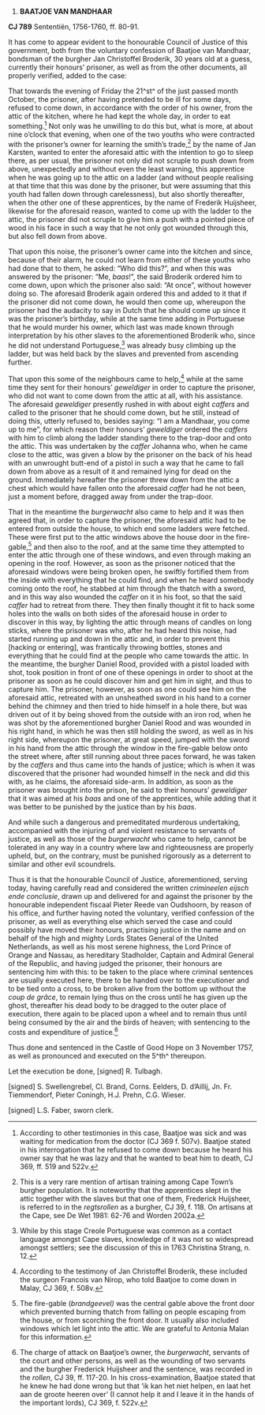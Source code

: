 1.  **BAATJOE VAN MANDHAAR**

**CJ 789** Sententiën, 1756-1760, ff. 80-91.

It has come to appear evident to the honourable Council of Justice of
this government, both from the voluntary confession of Baatjoe van
Mandhaar, bondsman of the burgher Jan Christoffel Broderik, 30 years old
at a guess, currently their honours’ prisoner, as well as from the other
documents, all properly verified, added to the case:

That towards the evening of Friday the 21^st^ of the just passed month
October, the prisoner, after having pretended to be ill for some days,
refused to come down, in accordance with the order of his owner, from
the attic of the kitchen, where he had kept the whole day, in order to
eat something.[^1] Not only was he unwilling to do this but, what is
more, at about nine o’clock that evening, when one of the two youths who
were contracted with the prisoner’s owner for learning the smith’s
trade,[^2] by the name of Jan Karsten, wanted to enter the aforesaid
attic with the intention to go to sleep there, as per usual, the
prisoner not only did not scruple to push down from above, unexpectedly
and without even the least warning, this apprentice when he was going up
to the attic on a ladder (and without people realising at that time that
this was done by the prisoner, but were assuming that this youth had
fallen down through carelessness), but also shortly thereafter, when the
other one of these apprentices, by the name of Frederik Huijsheer,
likewise for the aforesaid reason, wanted to come up with the ladder to
the attic, the prisoner did not scruple to give him a push with a
pointed piece of wood in his face in such a way that he not only got
wounded through this, but also fell down from above.

That upon this noise, the prisoner’s owner came into the kitchen and
since, because of their alarm, he could not learn from either of these
youths who had done that to them, he asked: “Who did this?”, and when
this was answered by the prisoner: “Me, *baas*!”, the said Broderik
ordered him to come down, upon which the prisoner also said: “At once”,
without however doing so. The aforesaid Broderik again ordered this and
added to it that if the prisoner did not come down, he would then come
up, whereupon the prisoner had the audacity to say in Dutch that he
should come up since it was the prisoner’s birthday, while at the same
time adding in Portuguese that he would murder his owner, which last was
made known through interpretation by his other slaves to the
aforementioned Broderik who, since he did not understand Portuguese,[^3]
was already busy climbing up the ladder, but was held back by the slaves
and prevented from ascending further.

That upon this some of the neighbours came to help,[^4] while at the
same time they sent for their honours’ *geweldiger* in order to capture
the prisoner, who did not want to come down from the attic at all, with
his assistance. The aforesaid *geweldiger* presently rushed in with
about eight *caffers* and called to the prisoner that he should come
down, but he still, instead of doing this, utterly refused to, besides
saying: “I am a Mandhaar, you come up to me”, for which reason their
honours’ *geweldiger* ordered the *caffers* with him to climb along the
ladder standing there to the trap-door and onto the attic. This was
undertaken by the *caffer* Johanna who, when he came close to the attic,
was given a blow by the prisoner on the back of his head with an
unwrought butt-end of a pistol in such a way that he came to fall down
from above as a result of it and remained lying for dead on the ground.
Immediately hereafter the prisoner threw down from the attic a chest
which would have fallen onto the aforesaid *caffer* had he not been,
just a moment before, dragged away from under the trap-door.

That in the meantime the *burgerwacht* also came to help and it was then
agreed that, in order to capture the prisoner, the aforesaid attic had
to be entered from outside the house, to which end some ladders were
fetched. These were first put to the attic windows above the house door
in the fire-gable,[^5] and then also to the roof, and at the same time
they attempted to enter the attic through one of these windows, and even
through making an opening in the roof. However, as soon as the prisoner
noticed that the aforesaid windows were being broken open, he swiftly
fortified them from the inside with everything that he could find, and
when he heard somebody coming onto the roof, he stabbed at him through
the thatch with a sword, and in this way also wounded the *caffer* on it
in his foot, so that the said *caffer* had to retreat from there. They
then finally thought it fit to hack some holes into the walls on both
sides of the aforesaid house in order to discover in this way, by
lighting the attic through means of candles on long sticks, where the
prisoner was who, after he had heard this noise, had started running up
and down in the attic and, in order to prevent this \[hacking or
entering\], was frantically throwing bottles, stones and everything that
he could find at the people who came towards the attic. In the meantime,
the burgher Daniel Rood, provided with a pistol loaded with shot, took
position in front of one of these openings in order to shoot at the
prisoner as soon as he could discover him and get him in sight, and thus
to capture him. The prisoner, however, as soon as one could see him on
the aforesaid attic, retreated with an unsheathed sword in his hand to a
corner behind the chimney and then tried to hide himself in a hole
there, but was driven out of it by being shoved from the outside with an
iron rod, when he was shot by the aforementioned burgher Daniel Rood and
was wounded in his right hand, in which he was then still holding the
sword, as well as in his right side, whereupon the prisoner, at great
speed, jumped with the sword in his hand from the attic through the
window in the fire-gable below onto the street where, after still
running about three paces forward, he was taken by the *caffers* and
thus came into the hands of justice; which is when it was discovered
that the prisoner had wounded himself in the neck and did this with, as
he claims, the aforesaid side-arm. In addition, as soon as the prisoner
was brought into the prison, he said to their honours’ *geweldiger* that
it was aimed at his *baas* and one of the apprentices, while adding that
it was better to be punished by the justice than by his *baas*.

And while such a dangerous and premeditated murderous undertaking,
accompanied with the injuring of and violent resistance to servants of
justice, as well as those of the *burgerwacht* who came to help, cannot
be tolerated in any way in a country where law and righteousness are
properly upheld, but, on the contrary, must be punished rigorously as a
deterrent to similar and other evil scoundrels.

Thus it is that the honourable Council of Justice, aforementioned,
serving today, having carefully read and considered the written
*crimineelen eijsch ende conclusie*, drawn up and delivered for and
against the prisoner by the honourable independent fiscaal Pieter Reede
van Oudshoorn, by reason of his office, and further having noted the
voluntary, verified confession of the prisoner, as well as everything
else which served the case and could possibly have moved their honours,
practising justice in the name and on behalf of the high and mighty
Lords States General of the United Netherlands, as well as his most
serene highness, the Lord Prince of Orange and Nassau, as hereditary
Stadholder, Captain and Admiral General of the Republic, and having
judged the prisoner, their honours are sentencing him with this: to be
taken to the place where criminal sentences are usually executed here,
there to be handed over to the executioner and to be tied onto a cross,
to be broken alive from the bottom up without the *coup de grâce*, to
remain lying thus on the cross until he has given up the ghost,
thereafter his dead body to be dragged to the outer place of execution,
there again to be placed upon a wheel and to remain thus until being
consumed by the air and the birds of heaven; with sentencing to the
costs and expenditure of justice.[^6]

Thus done and sentenced in the Castle of Good Hope on 3 November 1757,
as well as pronounced and executed on the 5^th^ thereupon.

Let the execution be done, \[signed\] R. Tulbagh.

\[signed\] S. Swellengrebel, Cl. Brand, Corns. Eelders, D. d’Aillij, Jn.
Fr. Tiemmendorf, Pieter Coningh, H.J. Prehn, C.G. Wieser.

\[signed\] L.S. Faber, sworn clerk.

[^1]: According to other testimonies in this case, Baatjoe was sick and
    was waiting for medication from the doctor (CJ 369 f. 507v). Baatjoe
    stated in his interrogation that he refused to come down because he
    heard his owner say that he was lazy and that he wanted to beat him
    to death, CJ 369, ff. 519 and 522v.

[^2]: This is a very rare mention of artisan training among Cape Town’s
    burgher population. It is noteworthy that the apprentices slept in
    the attic together with the slaves but that one of them, Frederick
    Huijsheer, is referred to in the *regtsrollen* as a burgher, CJ 39,
    f. 118. On artisans at the Cape, see De Wet 1981: 62-76 and Worden
    2002a.

[^3]: While by this stage Creole Portuguese was common as a contact
    language amongst Cape slaves, knowledge of it was not so widespread
    amongst settlers; see the discussion of this in 1763 Christina
    Strang, n. 12.

[^4]: According to the testimony of Jan Christoffel Broderik, these
    included the surgeon Francois van Nirop, who told Baatjoe to come
    down in Malay, CJ 369, f. 508v.

[^5]: The fire-gable (*brandgeevel)* was the central gable above the
    front door which prevented burning thatch from falling on people
    escaping from the house, or from scorching the front door. It
    usually also included windows which let light into the attic. We are
    grateful to Antonia Malan for this information.

[^6]: The charge of attack on Baatjoe’s owner, the *burgerwacht*,
    servants of the court and other persons, as well as the wounding of
    two servants and the burgher Frederick Huijsheer and the sentence,
    was recorded in the *rollen*, CJ 39, ff. 117-20. In his
    cross-examination, Baatjoe stated that he knew he had done wrong but
    that ‘ik kan het niet helpen, en laat het aan de groote heeren over’
    (I cannot help it and I leave it in the hands of the important
    lords), CJ 369, f. 522v.
